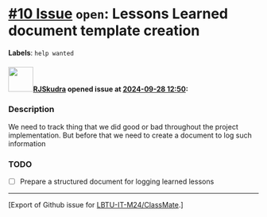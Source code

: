 # [\#10 Issue](https://github.com/LBTU-IT-M24/ClassMate/issues/10) `open`: Lessons Learned document template creation

**Labels**: `help wanted`

#### <img src="https://avatars.githubusercontent.com/u/47944724?v=4" width="50">[RJSkudra](https://github.com/RJSkudra) opened issue at [2024-09-28 12:50](https://github.com/LBTU-IT-M24/ClassMate/issues/10):

### Description

We need to track thing that we did good or bad throughout the project
implementation. But before that we need to create a document to log such
information

### TODO

-   ☐ Prepare a structured document for logging learned lessons

------------------------------------------------------------------------

\[Export of Github issue for
[LBTU-IT-M24/ClassMate](https://github.com/LBTU-IT-M24/ClassMate).\]
